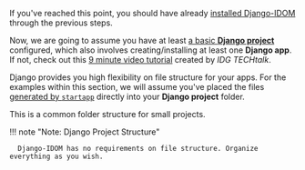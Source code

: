 If you've reached this point, you should have already [installed Django-IDOM](../installation/index.md) through the previous steps.

Now, we are going to assume you have at least [a basic **Django project**](https://docs.djangoproject.com/en/dev/intro/tutorial01/) configured, which also involves creating/installing at least one **Django app**. If not, check out this [9 minute video tutorial](https://www.youtube.com/watch?v=ZsJRXS_vrw0) created by _IDG TECHtalk_.

Django provides you high flexibility on file structure for your apps. For the examples within this section, we will assume you've placed the files [generated by `startapp`](https://docs.djangoproject.com/en/dev/intro/tutorial01/#creating-the-polls-app) directly into your **Django project** folder.

This is a common folder structure for small projects.

!!! note "Note: Django Project Structure"

      Django-IDOM has no requirements on file structure. Organize everything as you wish.

